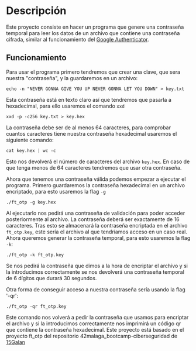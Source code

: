 # Descripción
Este proyecto consiste en hacer un programa que genere una contraseña temporal para leer los datos de un archivo que contiene una contraseña cifrada, similar al funcionamiento del <a href="https://www.xataka.com/basics/google-authenticator-que-como-funciona-como-configurarlo">Google Authenticator</a>.

## Funcionamiento
Para usar el programa primero tendremos que crear una clave, que sera nuestra "contraseña", y la guardaremos en un archivo:
  ```
  echo -n "NEVER GONNA GIVE YOU UP NEVER GONNA LET YOU DOWN" > key.txt
  ```
Esta contraseña está en texto claro así que tendremos que pasarla a hexadecimal, para ello usaremos el comando `xxd`
  ```
  xxd -p -c256 key.txt > key.hex
  ```
La contraseña debe ser de al menos 64 caracteres, para comprobar cuantos caracteres tiene nuestra contraseña hexadecimal usaremos el siguiente comando:
  ```
  cat key.hex | wc -c
  ```
Esto nos devolverá el número de caracteres del archivo `key.hex`. En caso de que tenga menos de 64 caracteres tendremos que usar otra contraseña.

Ahora que tenemos una contraseña válida podemos empezar a ejecutar el programa. Primero guardaremos la contraseña hexadecimal en un archivo encriptado, para esto usaremos la flag `-g`
  ```
  ./ft_otp -g key.hex
  ```
Al ejecutarlo nos pedirá una contraseña de validación para poder acceder posteriormente al archivo. La contraseña deberá ser exactamente de 16 caracteres.
Tras esto se almacenará la contraseña encriptada en el archivo `ft_otp.key`, este sería el archivo al que tendríamos acceso en un caso real. 
Ahora queremos generar la contraseña temporal, para esto usaremos la flag `-k`:
  ```
  ./ft_otp -k ft_otp.key
  ```
Se nos pedirá la contraseña que dimos a la hora de encriptar el archivo y si la introducimos correctamente se nos devolverá una contraseña temporal de 6 dígitos que durará 30 segundos.

Otra forma de conseguir acceso a nuestra contraseña sería usando la flag '-qr':
  ```
  ./ft_otp -qr ft_otp.key
  ```
Este comando nos volverá a pedir la contraseña que usamos para encriptar el archivo y si la introducimos correctamente nos imprimirá un código qr que contiene la contraseña hexadecimal.
Este proyecto está basado en el proyecto ft_otp del repositorio 42malaga_bootcamp-ciberseguridad de <a href="https://github.com/15Galan/">15Galan</a>
